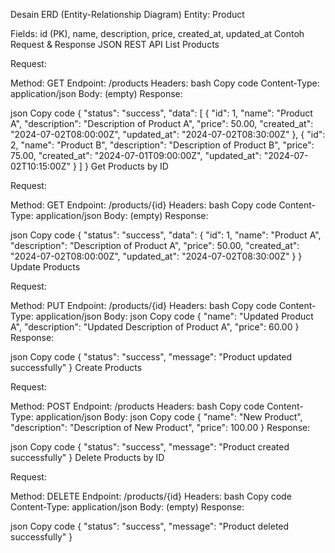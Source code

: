 Desain ERD (Entity-Relationship Diagram)
Entity: Product

Fields: id (PK), name, description, price, created_at, updated_at
Contoh Request & Response JSON REST API
List Products

Request:

Method: GET
Endpoint: /products
Headers:
bash
Copy code
Content-Type: application/json
Body: (empty)
Response:

json
Copy code
{
  "status": "success",
  "data": [
    {
      "id": 1,
      "name": "Product A",
      "description": "Description of Product A",
      "price": 50.00,
      "created_at": "2024-07-02T08:00:00Z",
      "updated_at": "2024-07-02T08:30:00Z"
    },
    {
      "id": 2,
      "name": "Product B",
      "description": "Description of Product B",
      "price": 75.00,
      "created_at": "2024-07-01T09:00:00Z",
      "updated_at": "2024-07-02T10:15:00Z"
    }
  ]
}
Get Products by ID

Request:

Method: GET
Endpoint: /products/{id}
Headers:
bash
Copy code
Content-Type: application/json
Body: (empty)
Response:

json
Copy code
{
  "status": "success",
  "data": {
    "id": 1,
    "name": "Product A",
    "description": "Description of Product A",
    "price": 50.00,
    "created_at": "2024-07-02T08:00:00Z",
    "updated_at": "2024-07-02T08:30:00Z"
  }
}
Update Products

Request:

Method: PUT
Endpoint: /products/{id}
Headers:
bash
Copy code
Content-Type: application/json
Body:
json
Copy code
{
  "name": "Updated Product A",
  "description": "Updated Description of Product A",
  "price": 60.00
}
Response:

json
Copy code
{
  "status": "success",
  "message": "Product updated successfully"
}
Create Products

Request:

Method: POST
Endpoint: /products
Headers:
bash
Copy code
Content-Type: application/json
Body:
json
Copy code
{
  "name": "New Product",
  "description": "Description of New Product",
  "price": 100.00
}
Response:

json
Copy code
{
  "status": "success",
  "message": "Product created successfully"
}
Delete Products by ID

Request:

Method: DELETE
Endpoint: /products/{id}
Headers:
bash
Copy code
Content-Type: application/json
Body: (empty)
Response:

json
Copy code
{
  "status": "success",
  "message": "Product deleted successfully"
}
